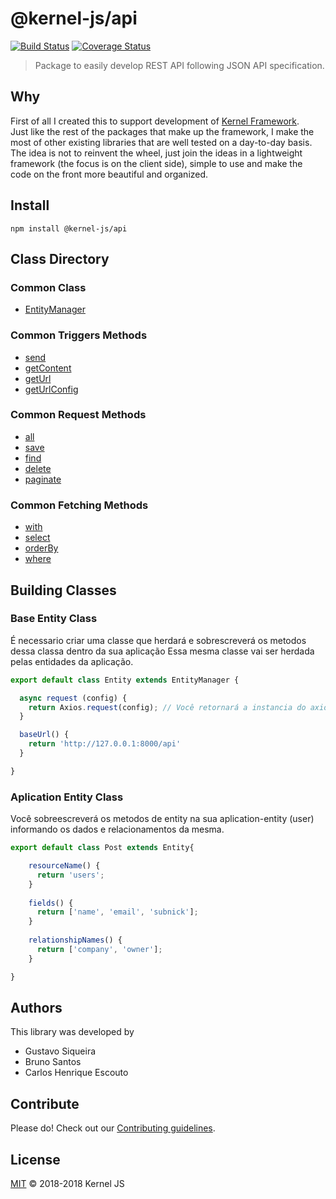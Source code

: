 # @kernel-js/api<br />
[![Build Status](https://travis-ci.org/kernel-js/api.svg?branch=develop)](https://travis-ci.org/kernel-js/api)
[![Coverage Status](https://coveralls.io/repos/github/kernel-js/API/badge.svg?branch=master)](https://coveralls.io/github/kernel-js/API?branch=master)
<br />

> Package to easily develop REST API following JSON API specification.

## Why

First of all I created this to support development of [Kernel Framework](https://www.npmjs.com/package/@kernel-js/framework).<br />
Just like the rest of the packages that make up the framework, I make the most of other existing libraries that are well 
tested on a day-to-day basis. The idea is not to reinvent the wheel, just join the ideas in a lightweight framework 
(the focus is on the client side), simple to use and make the code on the front more beautiful and organized. 

## Install
```npm install @kernel-js/api```


## Class Directory

### Common Class

* [EntityManager](entitymanager)

### Common Triggers Methods 
* [send](#send)
* [getContent](#getContent)
* [getUrl](#getUrl)
* [getUrlConfig](#getUrlConfig)

### Common Request Methods 

* [all](#all)
* [save](#save)
* [find](#find)
* [delete](#delete)
* [paginate](#paginate)

### Common Fetching Methods

* [with](#with)
* [select](#select)
* [orderBy](#orderBy)
* [where](#where)

## Building Classes

### Base Entity Class

É necessario criar uma classe que herdará e sobrescreverá os metodos dessa classa dentro da sua aplicação
Essa mesma classe vai ser herdada pelas entidades da aplicação.


```js
export default class Entity extends EntityManager {

  async request (config) {
    return Axios.request(config); // Você retornará a instancia do axios na sua aplicação
  }

  baseUrl() {
    return 'http://127.0.0.1:8000/api'
  }

}
```

### Aplication Entity Class

Você sobreescreverá os metodos de entity na sua aplication-entity (user) informando os dados e relacionamentos da mesma.


```js
export default class Post extends Entity{

    resourceName() {
      return 'users';
    }
    
    fields() {
      return ['name', 'email', 'subnick'];
    }
    
    relationshipNames() {
      return ['company', 'owner'];
    }

}
```


## Authors

This library was developed by 

* Gustavo Siqueira
* Bruno Santos
* Carlos Henrique Escouto

## Contribute

Please do! Check out our [Contributing guidelines](CONTRIBUTING.md).

## License

[MIT](LICENSE) © 2018-2018 Kernel JS
